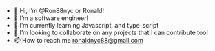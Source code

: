 - 👋 Hi, I’m @Ron88nyc or Ronald!
- 👀 I’m a software engineer!
- 🌱 I’m currently learning  Javascript, and type-script
- 💞️ I’m looking to collaborate on any projects that I can contribute too!
- 📫 How to reach me ronaldnyc88@gmail.com

<!---
Ron88nyc/Ron88nyc is a ✨ special ✨ repository because its `README.md` (this file) appears on your GitHub profile.
You can click the Preview link to take a look at your changes.
--->
